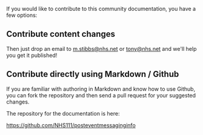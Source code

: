 If you would like to contribute to this community documentation, you have a few options:

## Contribute content changes
Then just drop an email to <m.stibbs@nhs.net> or <tony@nhs.net> and we'll help you get it published!

## Contribute directly using Markdown / Github
If you are familiar with authoring in Markdown and know how to use Github, you can fork the repository and then send a pull request for your suggested changes.

The repository for the documentation is here:

https://github.com/NHS111/posteventmessaginginfo
